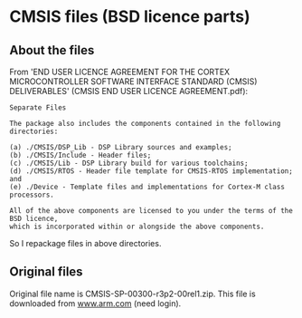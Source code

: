# CMSIS files (BSD licence parts)

## About the files

From 'END USER LICENCE AGREEMENT FOR THE CORTEX MICROCONTROLLER SOFTWARE INTERFACE STANDARD (CMSIS) DELIVERABLES' (CMSIS END USER LICENCE AGREEMENT.pdf):

```
Separate Files

The package also includes the components contained in the following directories:

(a) ./CMSIS/DSP_Lib - DSP Library sources and examples;
(b) ./CMSIS/Include - Header files;
(c) ./CMSIS/Lib - DSP Library build for various toolchains;
(d) ./CMSIS/RTOS - Header file template for CMSIS-RTOS implementation; and
(e) ./Device - Template files and implementations for Cortex-M class processors.

All of the above components are licensed to you under the terms of the BSD licence,
which is incorporated within or alongside the above components.
```

So I repackage files in above directories.

## Original files

Original file name is CMSIS-SP-00300-r3p2-00rel1.zip. This file is downloaded from www.arm.com (need login).
